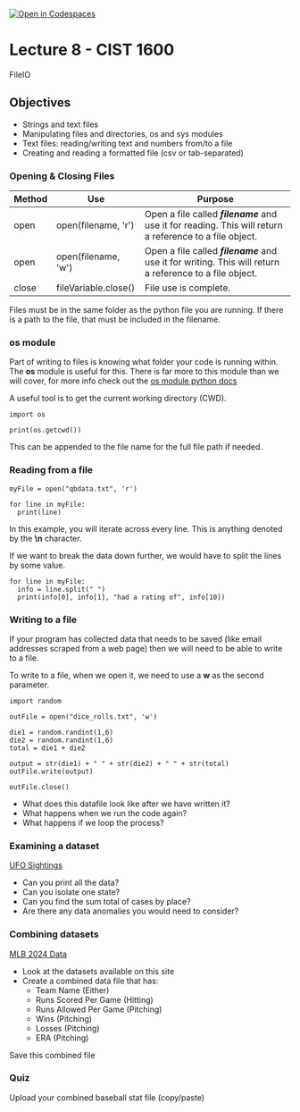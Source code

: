 [![Open in Codespaces](https://classroom.github.com/assets/launch-codespace-2972f46106e565e64193e422d61a12cf1da4916b45550586e14ef0a7c637dd04.svg)](https://classroom.github.com/open-in-codespaces?assignment_repo_id=16916680)
# Lecture 8 - CIST 1600

FileIO
## Objectives
- Strings and text files
- Manipulating files and directories, os and sys modules
- Text files: reading/writing text and numbers from/to a file
- Creating and reading a formatted file (csv or tab-separated)


### Opening & Closing Files
| Method | Use | Purpose |
| --- | --- | --- |
| open | open(filename, 'r') | Open a file called ***filename*** and use it for reading. This will return a reference to a file object. |
| open | open(filename, 'w') | Open a file called ***filename*** and use it for writing. This will return a reference to a file object. |
| close | fileVariable.close() | File use is complete. |

Files must be in the same folder as the python file you are running. If there is a path to the file, that must be included in the filename.

### os module
Part of writing to files is knowing what folder your code is running within. The **os** module is useful for this. There is far more to this module than we will cover, for more info check out the [os module python docs](https://docs.python.org/3/library/os.html)

A useful tool is to get the current working directory (CWD).
```
import os

print(os.getcwd())
```

This can be appended to the file name for the full file path if needed.

### Reading from a file
```
myFile = open("qbdata.txt", 'r')

for line in myFile:
  print(line)
```

In this example, you will iterate across every line. This is anything denoted by the **\n** character.

If we want to break the data down further, we would have to split the lines by some value.

```
for line in myFile:
  info = line.split(" ")
  print(info[0], info[1], "had a rating of", info[10])
```

### Writing to a file
If your program has collected data that needs to be saved (like email addresses scraped from a web page) then we will need to be able to write to a file.

To write to a file, when we open it, we need to use a **w** as the second parameter.
```
import random

outFile = open("dice_rolls.txt", 'w')

die1 = random.randint(1,6)
die2 = random.randint(1,6)
total = die1 + die2

output = str(die1) + " " + str(die2) + " " + str(total)
outFile.write(output)

outFile.close()

```

- What does this datafile look like after we have written it?
- What happens when we run the code again?
- What happens if we loop the process?


### Examining a dataset
[UFO Sightings](https://github.com/rfordatascience/tidytuesday/tree/2e9bd5a67e09b14d01f616b00f7f7e0931515d24/data/2019/2019-06-25)
- Can you print all the data?
- Can you isolate one state?
- Can you find the sum total of cases by place?
- Are there any data anomalies you would need to consider?

### Combining datasets
[MLB 2024 Data](https://www.baseball-reference.com/leagues/majors/2024.shtml)
- Look at the datasets available on this site
- Create a combined data file that has:
  - Team Name (Either)
  - Runs Scored Per Game (Hitting)
  - Runs Allowed Per Game (Pitching)
  - Wins (Pitching)
  - Losses (Pitching)
  - ERA (Pitching)

Save this combined file

### Quiz
Upload your combined baseball stat file (copy/paste)
